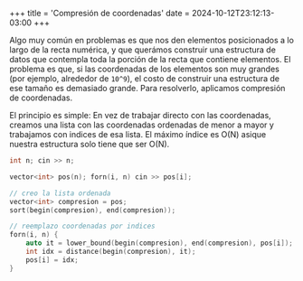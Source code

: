 +++
title = 'Compresión de coordenadas'
date = 2024-10-12T23:12:13-03:00
+++

Algo muy común en problemas es que nos den elementos posicionados a lo largo de
la recta numérica, y que querámos construir una estructura de datos que
contempla toda la porción de la recta que contiene elementos. El problema es
que, si las coordenadas de los elementos son muy grandes (por ejemplo, alrededor
de `10^9`), el costo de construir una estructura de ese tamaño es demasiado
grande. Para resolverlo, aplicamos compresión de coordenadas.

El principio es simple: En vez de trabajar directo con las coordenadas, creamos
una lista con las coordenadas ordenadas de menor a mayor y trabajamos con
indices de esa lista. El máximo índice es O(N) asique nuestra estructura solo
tiene que ser O(N).

```c++
int n; cin >> n;

vector<int> pos(n); forn(i, n) cin >> pos[i];

// creo la lista ordenada
vector<int> compresion = pos;
sort(begin(compresion), end(compresion));

// reemplazo coordenadas por indices
forn(i, n) {
	auto it = lower_bound(begin(compresion), end(compresion), pos[i]);
	int idx = distance(begin(compresion), it);
	pos[i] = idx;
}
```
